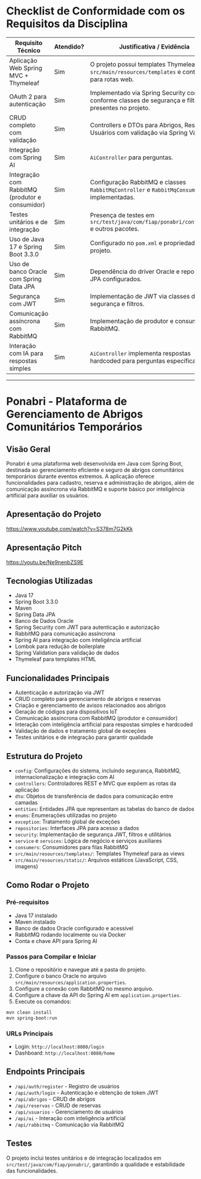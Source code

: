 # Checklist de Conformidade com os Requisitos da Disciplina

| Requisito Técnico                                      | Atendido? | Justificativa / Evidência                                                                                   |
|-------------------------------------------------------|-----------|-------------------------------------------------------------------------------------------------------------|
| Aplicação Web Spring MVC + Thymeleaf                   | Sim       | O projeto possui templates Thymeleaf em `src/main/resources/templates` e controllers para rotas web.         |
| OAuth 2 para autenticação                               | Sim       | Implementado via Spring Security com JWT, conforme classes de segurança e filtros presentes no projeto.     |
| CRUD completo com validação                             | Sim       | Controllers e DTOs para Abrigos, Reservas e Usuários com validação via Spring Validation.                    |
| Integração com Spring AI                               | Sim   | `AiController` para perguntas.          |
| Integração com RabbitMQ (produtor e consumidor)       | Sim       | Configuração RabbitMQ e classes `RabbitMqController` e `RabbitMqConsumer` implementadas.                      |
| Testes unitários e de integração                       | Sim       | Presença de testes em `src/test/java/com/fiap/ponabri/controllers` e outros pacotes.                         |
| Uso de Java 17 e Spring Boot 3.3.0                     | Sim       | Configurado no `pom.xml` e propriedades do projeto.                                                          |
| Uso de banco Oracle com Spring Data JPA                | Sim       | Dependência do driver Oracle e repositórios JPA configurados.                                               |
| Segurança com JWT                                      | Sim       | Implementação de JWT via classes de segurança e filtros.                                                    |
| Comunicação assíncrona com RabbitMQ                    | Sim       | Implementação de produtor e consumidor RabbitMQ.                                                            |
| Interação com IA para respostas simples                | Sim       | `AiController` implementa respostas hardcoded para perguntas específicas.                                   |

---

# Ponabri - Plataforma de Gerenciamento de Abrigos Comunitários Temporários

## Visão Geral

Ponabri é uma plataforma web desenvolvida em Java com Spring Boot, destinada ao gerenciamento eficiente e seguro de abrigos comunitários temporários durante eventos extremos. A aplicação oferece funcionalidades para cadastro, reserva e administração de abrigos, além de comunicação assíncrona via RabbitMQ e suporte básico por inteligência artificial para auxiliar os usuários.

## Apresentação do Projeto
https://www.youtube.com/watch?v=S378m7G2kKk

## Apresentação Pitch
https://youtu.be/Ne9nenbZS9E

## Tecnologias Utilizadas

- Java 17
- Spring Boot 3.3.0
- Maven
- Spring Data JPA
- Banco de Dados Oracle
- Spring Security com JWT para autenticação e autorização
- RabbitMQ para comunicação assíncrona
- Spring AI para integração com inteligência artificial
- Lombok para redução de boilerplate
- Spring Validation para validação de dados
- Thymeleaf para templates HTML

## Funcionalidades Principais

- Autenticação e autorização via JWT
- CRUD completo para gerenciamento de abrigos e reservas
- Criação e gerenciamento de avisos relacionados aos abrigos
- Geração de códigos para dispositivos IoT
- Comunicação assíncrona com RabbitMQ (produtor e consumidor)
- Interação com inteligência artificial para respostas simples e hardcoded
- Validação de dados e tratamento global de exceções
- Testes unitários e de integração para garantir qualidade

## Estrutura do Projeto

- `config`: Configurações do sistema, incluindo segurança, RabbitMQ, internacionalização e integração com AI
- `controllers`: Controladores REST e MVC que expõem as rotas da aplicação
- `dto`: Objetos de transferência de dados para comunicação entre camadas
- `entities`: Entidades JPA que representam as tabelas do banco de dados
- `enums`: Enumerações utilizadas no projeto
- `exception`: Tratamento global de exceções
- `repositories`: Interfaces JPA para acesso a dados
- `security`: Implementação de segurança JWT, filtros e utilitários
- `service` e `services`: Lógica de negócio e serviços auxiliares
- `consumers`: Consumidores para filas RabbitMQ
- `src/main/resources/templates/`: Templates Thymeleaf para as views
- `src/main/resources/static/`: Arquivos estáticos (JavaScript, CSS, imagens)

## Como Rodar o Projeto

### Pré-requisitos

- Java 17 instalado
- Maven instalado
- Banco de dados Oracle configurado e acessível
- RabbitMQ rodando localmente ou via Docker
- Conta e chave API para Spring AI

### Passos para Compilar e Iniciar

1. Clone o repositório e navegue até a pasta do projeto.
2. Configure o banco Oracle no arquivo `src/main/resources/application.properties`.
3. Configure a conexão com RabbitMQ no mesmo arquivo.
4. Configure a chave da API do Spring AI em `application.properties`.
5. Execute os comandos:

```bash
mvn clean install
mvn spring-boot:run
```

### URLs Principais

- Login: `http://localhost:8080/login`
- Dashboard: `http://localhost:8080/home`

## Endpoints Principais

- `/api/auth/register` - Registro de usuários
- `/api/auth/login` - Autenticação e obtenção de token JWT
- `/api/abrigos` - CRUD de abrigos
- `/api/reservas` - CRUD de reservas
- `/api/usuarios` - Gerenciamento de usuários
- `/api/ai` - Interação com inteligência artificial
- `/api/rabbitmq` - Comunicação via RabbitMQ

## Testes

O projeto inclui testes unitários e de integração localizados em `src/test/java/com/fiap/ponabri/`, garantindo a qualidade e estabilidade das funcionalidades.

